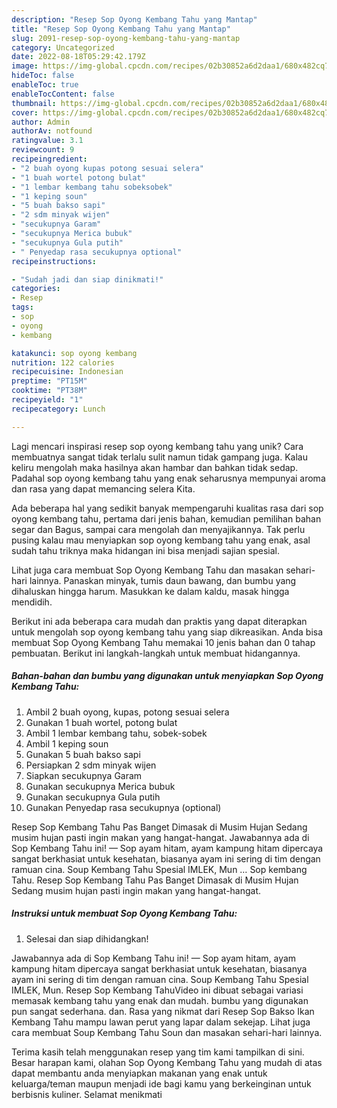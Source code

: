 ```yaml
---
description: "Resep Sop Oyong Kembang Tahu yang Mantap"
title: "Resep Sop Oyong Kembang Tahu yang Mantap"
slug: 2091-resep-sop-oyong-kembang-tahu-yang-mantap
category: Uncategorized
date: 2022-08-18T05:29:42.179Z
image: https://img-global.cpcdn.com/recipes/02b30852a6d2daa1/680x482cq70/sop-oyong-kembang-tahu-foto-resep-utama.jpg
hideToc: false
enableToc: true
enableTocContent: false
thumbnail: https://img-global.cpcdn.com/recipes/02b30852a6d2daa1/680x482cq70/sop-oyong-kembang-tahu-foto-resep-utama.jpg
cover: https://img-global.cpcdn.com/recipes/02b30852a6d2daa1/680x482cq70/sop-oyong-kembang-tahu-foto-resep-utama.jpg
author: Admin
authorAv: notfound
ratingvalue: 3.1
reviewcount: 9
recipeingredient:
- "2 buah oyong kupas potong sesuai selera"
- "1 buah wortel potong bulat"
- "1 lembar kembang tahu sobeksobek"
- "1 keping soun"
- "5 buah bakso sapi"
- "2 sdm minyak wijen"
- "secukupnya Garam"
- "secukupnya Merica bubuk"
- "secukupnya Gula putih"
- " Penyedap rasa secukupnya optional"
recipeinstructions:

- "Sudah jadi dan siap dinikmati!"
categories:
- Resep
tags:
- sop
- oyong
- kembang

katakunci: sop oyong kembang 
nutrition: 122 calories
recipecuisine: Indonesian
preptime: "PT15M"
cooktime: "PT38M"
recipeyield: "1"
recipecategory: Lunch

---
```





Lagi mencari inspirasi resep sop oyong kembang tahu yang unik? Cara membuatnya sangat tidak terlalu sulit namun tidak gampang juga. Kalau keliru mengolah maka hasilnya akan hambar dan bahkan tidak sedap. Padahal sop oyong kembang tahu yang enak seharusnya mempunyai aroma dan rasa yang dapat memancing selera Kita.





Ada beberapa hal yang sedikit banyak mempengaruhi kualitas rasa dari sop oyong kembang tahu, pertama dari jenis bahan, kemudian pemilihan bahan segar dan Bagus, sampai cara mengolah dan menyajikannya. Tak perlu pusing kalau mau menyiapkan sop oyong kembang tahu yang enak,      asal sudah tahu triknya maka hidangan ini bisa menjadi sajian spesial.














Lihat juga cara membuat Sop Oyong Kembang Tahu dan masakan sehari-hari lainnya. Panaskan minyak, tumis daun bawang, dan bumbu yang dihaluskan hingga harum. Masukkan ke dalam kaldu, masak hingga mendidih.






Berikut ini ada beberapa cara mudah dan praktis yang dapat diterapkan untuk mengolah sop oyong kembang tahu yang siap dikreasikan. Anda bisa membuat Sop Oyong Kembang Tahu memakai 10 jenis bahan dan 0 tahap pembuatan. Berikut ini langkah-langkah untuk membuat hidangannya.

<!--inarticleads1-->

##### Bahan-bahan dan bumbu yang digunakan untuk menyiapkan Sop Oyong Kembang Tahu:

1. Ambil 2 buah oyong, kupas, potong sesuai selera
1. Gunakan 1 buah wortel, potong bulat
1. Ambil 1 lembar kembang tahu, sobek-sobek
1. Ambil 1 keping soun
1. Gunakan 5 buah bakso sapi
1. Persiapkan 2 sdm minyak wijen
1. Siapkan secukupnya Garam
1. Gunakan secukupnya Merica bubuk
1. Gunakan secukupnya Gula putih
1. Gunakan  Penyedap rasa secukupnya (optional)


Resep Sop Kembang Tahu Pas Banget Dimasak di Musim Hujan Sedang musim hujan pasti ingin makan yang hangat-hangat. Jawabannya ada di Sop Kembang Tahu ini! — Sop ayam hitam, ayam kampung hitam dipercaya sangat berkhasiat untuk kesehatan, biasanya ayam ini sering di tim dengan ramuan cina. Soup Kembang Tahu Spesial IMLEK, Mun … Sop kembang Tahu. Resep Sop Kembang Tahu Pas Banget Dimasak di Musim Hujan Sedang musim hujan pasti ingin makan yang hangat-hangat. 

<!--inarticleads2-->

##### Instruksi untuk membuat Sop Oyong Kembang Tahu:


1. Selesai dan siap dihidangkan!

Jawabannya ada di Sop Kembang Tahu ini! — Sop ayam hitam, ayam kampung hitam dipercaya sangat berkhasiat untuk kesehatan, biasanya ayam ini sering di tim dengan ramuan cina. Soup Kembang Tahu Spesial IMLEK, Mun. Resep Sop Kembang TahuVideo ini dibuat sebagai variasi memasak kembang tahu yang enak dan mudah. bumbu yang digunakan pun sangat sederhana. dan. Rasa yang nikmat dari Resep Sop Bakso Ikan Kembang Tahu mampu lawan perut yang lapar dalam sekejap. Lihat juga cara membuat Soup Kembang Tahu Soun dan masakan sehari-hari lainnya. 

Terima kasih telah menggunakan resep yang tim kami tampilkan di sini. Besar harapan kami, olahan Sop Oyong Kembang Tahu yang mudah di atas dapat membantu anda menyiapkan makanan yang enak untuk keluarga/teman maupun menjadi ide bagi kamu yang berkeinginan untuk berbisnis kuliner. Selamat menikmati
